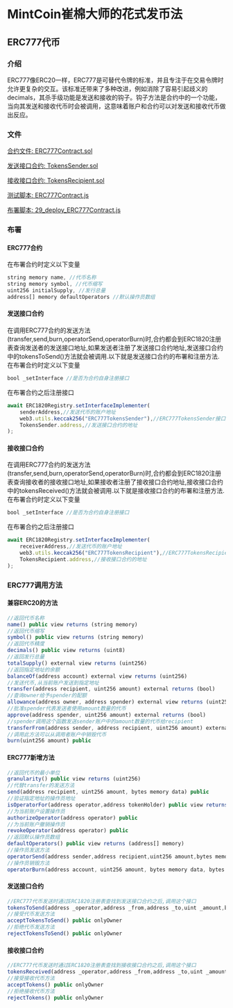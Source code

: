# MintCoin崔棉大师的花式发币法

## ERC777代币

### 介绍
ERC777像ERC20一样，ERC777是可替代令牌的标准，并且专注于在交易令牌时允许更复杂的交互。该标准还带来了多种改进，例如消除了容易引起歧义的decimals，其杀手级功能是发送和接收的钩子。钩子方法是合约中的一个功能，当向其发送和接收代币时会被调用，这意味着账户和合约可以对发送和接收代币做出反应。
### 文件
[合约文件: ERC777Contract.sol](https://github.com/thedownup/MintCoin/blob/master/contracts/ERC777/ERC777Contract.sol)

[发送接口合约: TokensSender.sol](https://github.com/thedownup/MintCoin/blob/master/contracts/ERC777/TokensSender.sol)

[接收接口合约: TokensRecipient.sol](https://github.com/thedownup/MintCoin/blob/master/contracts/ERC777/TokensRecipient.sol)

[测试脚本: ERC777Contract.js](https://github.com/thedownup/MintCoin/blob/master/test/ERC777/ERC777Contract.js)

[布署脚本: 29_deploy_ERC777Contract.js](https://github.com/thedownup/MintCoin/blob/master/migrations/29_deploy_ERC777Contract.js)
### 布署
#### ERC777合约
在布署合约时定义以下变量
```javascript
string memory name, //代币名称
string memory symbol, //代币缩写
uint256 initialSupply, //发行总量
address[] memory defaultOperators //默认操作员数组
```
#### 发送接口合约
在调用ERC777合约的发送方法(transfer,send,burn,operatorSend,operatorBurn)时,合约都会到ERC1820注册表查询发送者的发送接口地址,如果发送者注册了发送接口合约地址,发送接口合约中的tokensToSend()方法就会被调用.以下就是发送接口合约的布署和注册方法.
在布署合约时定义以下变量
```javascript
bool _setInterface //是否为合约自身注册接口
```
在布署合约之后注册接口
```javascript
await ERC1820Registry.setInterfaceImplementer(
    senderAddress,//发送代币的账户地址
    web3.utils.keccak256("ERC777TokensSender"),//ERC777TokensSender接口的keccak256哈希值
    TokensSender.address,//发送接口合约的地址
);
```
#### 接收接口合约
在调用ERC777合约的发送方法(transfer,send,burn,operatorSend,operatorBurn)时,合约都会到ERC1820注册表查询接收者的接收接口地址,如果接收者注册了接收接口合约地址,接收接口合约中的tokensReceived()方法就会被调用.以下就是接收接口合约的布署和注册方法.
在布署合约时定义以下变量
```javascript
bool _setInterface //是否为合约自身注册接口
```
在布署合约之后注册接口
```javascript
await ERC1820Registry.setInterfaceImplementer(
    receiverAddress,//发送代币的账户地址
    web3.utils.keccak256("ERC777TokensRecipient"),//ERC777TokensRecipient接口的keccak256哈希值
    TokensRecipient.address,//接收接口合约的地址
);
```
### ERC777调用方法
#### 兼容ERC20的方法

```javascript
//返回代币名称
name() public view returns (string memory)
//返回代币缩写
symbol() public view returns (string memory)
//返回代币精度
decimals() public view returns (uint8)
//返回发行总量
totalSupply() external view returns (uint256)
//返回指定地址的余额
balanceOf(address account) external view returns (uint256)
//发送代币,从当前账户发送到指定地址
transfer(address recipient, uint256 amount) external returns (bool)
//查询owner给予spender的配额
allowance(address owner, address spender) external view returns (uint256)
//批准spender代表发送者使用amount数量的代币
approve(address spender, uint256 amount) external returns (bool)
//spender调用这个函数发送sender账户中的amount数量的代币给recipient
transferFrom(address sender, address recipient, uint256 amount) external returns (bool)
//调用此方法可以从调用者账户中销毁代币
burn(uint256 amount) public 
```
#### ERC777新增方法
```javascript
//返回代币的最小单位
granularity() public view returns (uint256)
//代替transfer的发送方法
send(address recipient, uint256 amount, bytes memory data) public
//验证指定地址的操作员地址
isOperatorFor(address operator,address tokenHolder) public view returns (bool)
//为当前账户设置操作员
authorizeOperator(address operator) public
//为当前账户撤销操作员
revokeOperator(address operator) public
//返回默认操作员数组
defaultOperators() public view returns (address[] memory)
//操作员发送方法
operatorSend(address sender,address recipient,uint256 amount,bytes memory data,bytes memory operatorData)
//操作员销毁方法
operatorBurn(address account, uint256 amount, bytes memory data, bytes memory operatorData) public
```
#### 发送接口合约
```javascript
//ERC777代币发送时通过ERC1820注册表查找到发送接口合约之后,调用这个接口
tokensToSend(address _operator,address _from,address _to,uint _amount,bytes calldata _data,bytes calldata _operatorData)external
//接受代币发送方法
acceptTokensToSend() public onlyOwner 
//拒绝代币发送方法
rejectTokensToSend() public onlyOwner
```
#### 接收接口合约
```javascript
//ERC777代币发送时通过ERC1820注册表查找到接收接口合约之后,调用这个接口
tokensReceived(address _operator,address _from,address _to,uint _amount,bytes calldata _data,bytes calldata _operatorData)external
//接受接收代币方法
acceptTokens() public onlyOwner 
//拒绝接收代币方法
rejectTokens() public onlyOwner
```